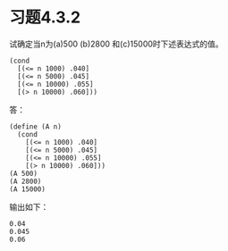 # 习题4.3.2
试确定当n为(a)500 (b)2800 和(c)15000时下述表达式的值。
```
(cond
  [(<= n 1000) .040]
  [(<= n 5000) .045]
  [(<= n 10000) .055]
  [(> n 10000) .060]))
```
答：
```
(define (A n)
  (cond
    [(<= n 1000) .040]
    [(<= n 5000) .045]
    [(<= n 10000) .055]
    [(> n 10000) .060]))
(A 500)
(A 2800)
(A 15000)
```
输出如下：
```
0.04
0.045
0.06
```
